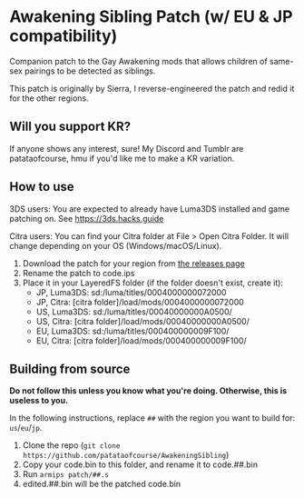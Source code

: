 # Awakening Sibling Patch (w/ EU & JP compatibility)
Companion patch to the Gay Awakening mods that allows children of same-sex pairings to be detected as siblings.

This patch is originally by Sierra, I reverse-engineered the patch and redid it for the other regions.

## Will you support KR?
If anyone shows any interest, sure! My Discord and Tumblr are patataofcourse, hmu if you'd like me to make a KR variation.

## How to use
3DS users: You are expected to already have Luma3DS installed and game patching on. See https://3ds.hacks.guide

Citra users: You can find your Citra folder at File > Open Citra Folder. It will change depending on your OS (Windows/macOS/Linux).

1. Download the patch for your region from [the releases page](https://github.com/patataofcourse/AwakeningSibling/releases/latest)
1. Rename the patch to code.ips
1. Place it in your LayeredFS folder (if the folder doesn't exist, create it):
    - JP, Luma3DS: sd:/luma/titles/0004000000072000
    - JP, Citra: [citra folder]/load/mods/0004000000072000
    - US, Luma3DS: sd:/luma/titles/00040000000A0500/
    - US, Citra: [citra folder]/load/mods/00040000000A0500/
    - EU, Luma3DS: sd:/luma/titles/000400000009F100/
    - EU, Citra: [citra folder]/load/mods/000400000009F100/

## Building from source
**Do not follow this unless you know what you're doing. Otherwise, this is useless to you.**

In the following instructions, replace `##` with the region you want to build for: `us`/`eu`/`jp`.

1. Clone the repo (`git clone https://github.com/patataofcourse/AwakeningSibling`)
1. Copy your code.bin to this folder, and rename it to code.##.bin
1. Run `armips patch/##.s`
1. edited.##.bin will be the patched code.bin